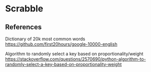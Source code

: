 # Scrabble

## References
Dictionary of 20k most common words
https://github.com/first20hours/google-10000-english

Algorithm to randomly select a key based on proportionality/weight
https://stackoverflow.com/questions/2570690/python-algorithm-to-randomly-select-a-key-based-on-proportionality-weight